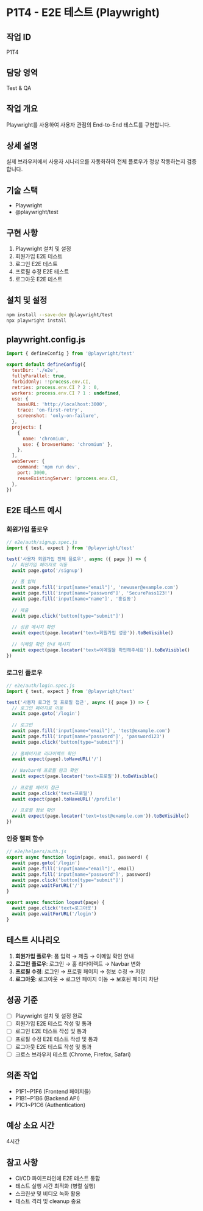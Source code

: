 # P1T4 - E2E 테스트 (Playwright)

## 작업 ID
P1T4

## 담당 영역
Test & QA

## 작업 개요
Playwright를 사용하여 사용자 관점의 End-to-End 테스트를 구현합니다.

## 상세 설명
실제 브라우저에서 사용자 시나리오를 자동화하여 전체 플로우가 정상 작동하는지 검증합니다.

## 기술 스택
- Playwright
- @playwright/test

## 구현 사항
1. Playwright 설치 및 설정
2. 회원가입 E2E 테스트
3. 로그인 E2E 테스트
4. 프로필 수정 E2E 테스트
5. 로그아웃 E2E 테스트

## 설치 및 설정
```bash
npm install --save-dev @playwright/test
npx playwright install
```

## playwright.config.js
```javascript
import { defineConfig } from '@playwright/test'

export default defineConfig({
  testDir: './e2e',
  fullyParallel: true,
  forbidOnly: !!process.env.CI,
  retries: process.env.CI ? 2 : 0,
  workers: process.env.CI ? 1 : undefined,
  use: {
    baseURL: 'http://localhost:3000',
    trace: 'on-first-retry',
    screenshot: 'only-on-failure',
  },
  projects: [
    {
      name: 'chromium',
      use: { browserName: 'chromium' },
    },
  ],
  webServer: {
    command: 'npm run dev',
    port: 3000,
    reuseExistingServer: !process.env.CI,
  },
})
```

## E2E 테스트 예시

### 회원가입 플로우
```javascript
// e2e/auth/signup.spec.js
import { test, expect } from '@playwright/test'

test('사용자 회원가입 전체 플로우', async ({ page }) => {
  // 회원가입 페이지로 이동
  await page.goto('/signup')
  
  // 폼 입력
  await page.fill('input[name="email"]', 'newuser@example.com')
  await page.fill('input[name="password"]', 'SecurePass123!')
  await page.fill('input[name="name"]', '홍길동')
  
  // 제출
  await page.click('button[type="submit"]')
  
  // 성공 메시지 확인
  await expect(page.locator('text=회원가입 성공')).toBeVisible()
  
  // 이메일 확인 안내 메시지
  await expect(page.locator('text=이메일을 확인해주세요')).toBeVisible()
})
```

### 로그인 플로우
```javascript
// e2e/auth/login.spec.js
import { test, expect } from '@playwright/test'

test('사용자 로그인 및 프로필 접근', async ({ page }) => {
  // 로그인 페이지로 이동
  await page.goto('/login')
  
  // 로그인
  await page.fill('input[name="email"]', 'test@example.com')
  await page.fill('input[name="password"]', 'password123')
  await page.click('button[type="submit"]')
  
  // 홈페이지로 리다이렉트 확인
  await expect(page).toHaveURL('/')
  
  // Navbar에 프로필 링크 확인
  await expect(page.locator('text=프로필')).toBeVisible()
  
  // 프로필 페이지 접근
  await page.click('text=프로필')
  await expect(page).toHaveURL('/profile')
  
  // 프로필 정보 확인
  await expect(page.locator('text=test@example.com')).toBeVisible()
})
```

### 인증 헬퍼 함수
```javascript
// e2e/helpers/auth.js
export async function login(page, email, password) {
  await page.goto('/login')
  await page.fill('input[name="email"]', email)
  await page.fill('input[name="password"]', password)
  await page.click('button[type="submit"]')
  await page.waitForURL('/')
}

export async function logout(page) {
  await page.click('text=로그아웃')
  await page.waitForURL('/login')
}
```

## 테스트 시나리오
1. **회원가입 플로우**: 폼 입력 → 제출 → 이메일 확인 안내
2. **로그인 플로우**: 로그인 → 홈 리다이렉트 → Navbar 변화
3. **프로필 수정**: 로그인 → 프로필 페이지 → 정보 수정 → 저장
4. **로그아웃**: 로그아웃 → 로그인 페이지 이동 → 보호된 페이지 차단

## 성공 기준
- [ ] Playwright 설치 및 설정 완료
- [ ] 회원가입 E2E 테스트 작성 및 통과
- [ ] 로그인 E2E 테스트 작성 및 통과
- [ ] 프로필 수정 E2E 테스트 작성 및 통과
- [ ] 로그아웃 E2E 테스트 작성 및 통과
- [ ] 크로스 브라우저 테스트 (Chrome, Firefox, Safari)

## 의존 작업
- P1F1~P1F6 (Frontend 페이지들)
- P1B1~P1B6 (Backend API)
- P1C1~P1C6 (Authentication)

## 예상 소요 시간
4시간

## 참고 사항
- CI/CD 파이프라인에 E2E 테스트 통합
- 테스트 실행 시간 최적화 (병렬 실행)
- 스크린샷 및 비디오 녹화 활용
- 테스트 격리 및 cleanup 중요
